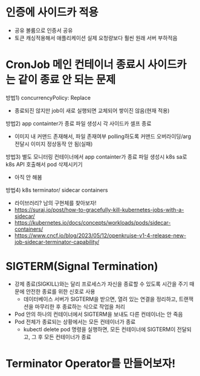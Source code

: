 # 인증에 사이드카 적용
- 공유 볼륨으로 인증서 공유
- 토큰 캐싱적용해서 애플리케이션 실제 요청량보다 훨씬 원래 서버 부하적음

  
# CronJob 메인 컨테이너 종료시 사이드카는 같이 종료 안 되는 문제
방법1) concurrencyPolicy: Replace </br>
- 종료되진 않지만 job이 새로 실행되면 교체되어 쌓이진 않음(현재 적용) </br>

방법2) app containter가 종료 파일 생성시 각 사이드카 셀프 종료 </br>
- 이미지 내 커맨드 존재해서, 파일 존재여부 polling하도록 커맨드 오버라이딩/arg 전달시 이미지 정상동작 안 됨(실패) </br>

방법3) 별도 모니터링 컨테이너에서 app containter가 종료 파일 생성시 k8s sa로 k8s API 호출해서 pod 삭제시키기 </br>
- 아직 안 해봄 </br>

방법4) k8s terminator/ sidecar containers </br>
- 라이브러리? 남의 구현체를 찾아보자!
- https://suraj.io/post/how-to-gracefully-kill-kubernetes-jobs-with-a-sidecar/
- https://kubernetes.io/docs/concepts/workloads/pods/sidecar-containers/
- https://www.cncf.io/blog/2023/05/12/openkruise-v1-4-release-new-job-sidecar-terminator-capability/
  
# SIGTERM(Signal Termination)
- 강제 종료(SIGKILL)와는 달리 프로세스가 자신을 종료할 수 있도록 시간을 주기 때문에 안전한 종료를 위한 신호로 사용
  - 데이터베이스 서버가 SIGTERM을 받으면, 열려 있는 연결을 정리하고, 트랜잭션을 마무리한 후 종료하는 식으로 작업을 처리
- Pod 안의 하나의 컨테이너에서 SIGTERM을 보내도 다른 컨테이너는 안 죽음
- Pod 전체가 종료되는 상황에서는 모든 컨테이너가 종료
  - kubectl delete pod 명령을 실행하면, 모든 컨테이너에 SIGTERM이 전달되고, 그 후 모든 컨테이너가 종료


# Terminator Operator를 만들어보자!
